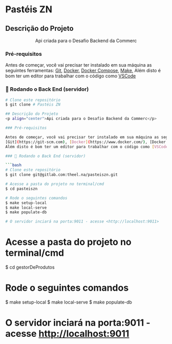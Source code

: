 # Pastéis ZN

## Descrição do Projeto
<p align="center">Api criada para o Desafio Backend da Commerc</p>

### Pré-requisitos

Antes de começar, você vai precisar ter instalado em sua máquina as seguintes ferramentas:
[Git](https://git-scm.com), [Docker](https://www.docker.com/), [Docker Compose](https://docs.docker.com/compose/), [Make](https://howtoinstall.co/pt/make), 
Além disto é bom ter um editor para trabalhar com o código como [VSCode](https://code.visualstudio.com/)

### 🎲 Rodando o Back End (servidor)

```bash
# Clone este repositório
$ git clone # Pastéis ZN

## Descrição do Projeto
<p align="center">Api criada para o Desafio Backend da Commerc</p>

### Pré-requisitos

Antes de começar, você vai precisar ter instalado em sua máquina as seguintes ferramentas:
[Git](https://git-scm.com), [Docker](https://www.docker.com/), [Docker Compose](https://docs.docker.com/compose/), [Make](https://howtoinstall.co/pt/make), 
Além disto é bom ter um editor para trabalhar com o código como [VSCode](https://code.visualstudio.com/)

### 🎲 Rodando o Back End (servidor)

```bash
# Clone este repositório
$ git clone git@gitlab.com:theel.na/pasteiszn.git

# Acesse a pasta do projeto no terminal/cmd
$ cd pasteiszn

# Rode o seguintes comandos
$ make setup-local
$ make local-serve
$ make populate-db

# O servidor inciará na porta:9011 - acesse <http://localhost:9011>
```

# Acesse a pasta do projeto no terminal/cmd
$ cd gestorDeProdutos

# Rode o seguintes comandos
$ make setup-local
$ make local-serve
$ make populate-db

# O servidor inciará na porta:9011 - acesse <http://localhost:9011>
```